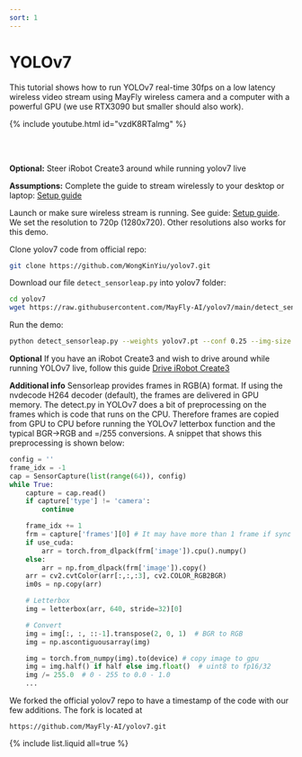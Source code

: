 ```yaml
---
sort: 1
---
```


# YOLOv7

This tutorial shows how to run YOLOv7 real-time 30fps on a low latency wireless video stream using MayFly wireless camera and a computer with a powerful GPU (we use RTX3090 but smaller should also work).

{% include youtube.html id="vzdK8RTalmg" %}

 <br/><br/>

**Optional:** Steer iRobot Create3 around while running yolov7 live

**Assumptions:** Complete the guide to stream wirelessly to your desktop or laptop: [Setup guide](/manual/setup)

Launch or make sure wireless stream is running. See guide: [Setup guide](/manual/setup). We set the resolution to 720p (1280x720). Other resolutions also works for this demo.

Clone yolov7 code from official repo:

```bash
git clone https://github.com/WongKinYiu/yolov7.git
```

Download our file `detect_sensorleap.py` into yolov7 folder:
```bash
cd yolov7
wget https://raw.githubusercontent.com/MayFly-AI/yolov7/main/detect_sensorleap.py -P .
```

Run the demo:
```bash
python detect_sensorleap.py --weights yolov7.pt --conf 0.25 --img-size 640 --view-img
```

**Optional** If you have an iRobot Create3 and wish to drive around while running YOLOv7 live, follow this guide [Drive iRobot Create3](/manual/create3/teleop)

**Additional info**
Sensorleap provides frames in RGB(A) format. If using the nvdecode H264 decoder (default), the frames are delivered in GPU memory. 
The detect.py in YOLOv7 does a bit of preprocessing on the frames which is code that runs on the CPU. Therefore frames are copied from
GPU to CPU before running the YOLOv7 letterbox function and the typical BGR->RGB and =/255 conversions. A snippet that shows this preprocessing is
shown below:

```python
config = ''
frame_idx = -1
cap = SensorCapture(list(range(64)), config)
while True:
    capture = cap.read()
    if capture['type'] != 'camera':
        continue

    frame_idx += 1
    frm = capture['frames'][0] # It may have more than 1 frame if sync cameras or ToF. We assume 1 frame
    if use_cuda:
        arr = torch.from_dlpack(frm['image']).cpu().numpy()
    else:
        arr = np.from_dlpack(frm['image']).copy()
    arr = cv2.cvtColor(arr[:,:,:3], cv2.COLOR_RGB2BGR)
    im0s = np.copy(arr)

    # Letterbox
    img = letterbox(arr, 640, stride=32)[0]

    # Convert
    img = img[:, :, ::-1].transpose(2, 0, 1)  # BGR to RGB
    img = np.ascontiguousarray(img)

    img = torch.from_numpy(img).to(device) # copy image to gpu
    img = img.half() if half else img.float()  # uint8 to fp16/32
    img /= 255.0  # 0 - 255 to 0.0 - 1.0
    ...
```

We forked the official yolov7 repo to have a timestamp of the code with our few additions. The fork is located at

`https://github.com/MayFly-AI/yolov7.git`

{% include list.liquid all=true %}
